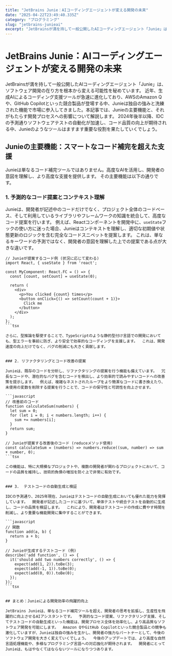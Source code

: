```yaml
---
title: "JetBrains Junie：AIコーディングエージェントが変える開発の未来"
date: "2025-04-22T23:49:40.335Z"
category: "プログラミング"
slug: "jetbrains-junieai"
excerpt: "JetBrainsが満を持して一般公開したAIコーディングエージェント「Junie」は、ソフトウェア開発の在り方を根本から変える可能性を秘めています。  近年、生成AIによるコーディング支援ツールが急速に進化しており、AWSのAmazon Qや、GitHub Copilotといった競合製品が登場する..."
---
```


# JetBrains Junie：AIコーディングエージェントが変える開発の未来

JetBrainsが満を持して一般公開したAIコーディングエージェント「Junie」は、ソフトウェア開発の在り方を根本から変える可能性を秘めています。  近年、生成AIによるコーディング支援ツールが急速に進化しており、AWSのAmazon Qや、GitHub Copilotといった競合製品が登場する中、Junieは独自の強みと洗練された機能で市場に参入してきました。本記事では、Junieの主要機能と、それがもたらす開発プロセスへの影響について解説します。  2024年後半以降、IDCの予測通りソフトウェアテストの自動化が加速し、コード品質の向上が期待される中、Junieのようなツールはますます重要な役割を果たしていくでしょう。


## Junieの主要機能：スマートなコード補完を超えた支援

Junieは単なるコード補完ツールではありません。高度なAIを活用し、開発者の意図を理解し、より高度な支援を提供します。  その主要機能は以下の通りです。

### 1. 予測的なコード提案とコンテキスト理解

Junieは、開発者が記述中のコードだけでなく、プロジェクト全体のコードベース、そして利用しているライブラリやフレームワークの知識を統合して、高度なコード提案を行います。  例えば、Reactコンポーネントを開発中に、`useState`フックの使い方に迷った場合、Junieはコンテキストを理解し、適切な初期値や状態更新のロジックを含む完全なコードスニペットを提案します。  これは、単なるキーワードの予測ではなく、開発者の意図を理解した上での提案である点が大きな違いです。

```tsx
// Junieが提案するコード例 (状況に応じて変わる)
import React, { useState } from 'react';

const MyComponent: React.FC = () => {
  const [count, setCount] = useState(0);

  return (
    <div>
      <p>You clicked {count} times</p>
      <button onClick={() => setCount(count + 1)}>
        Click me
      </button>
    </div>
  );
};
```tsx

さらに、型推論を駆使することで、TypeScriptのような静的型付け言語での開発においても、型エラーを事前に防ぎ、より安全で効率的なコーディングを支援します。  これは、開発速度の向上だけでなく、バグの削減にも大きく貢献します。


### 2. リファクタリングとコード改善の提案

Junieは、既存のコードを分析し、リファクタリングの提案を行う機能も備えています。  冗長なコードや、潜在的なバグを含むコードを検出し、より効率的で読みやすいコードへの改善策を提示します。  例えば、複雑なネストされたループをより簡潔なコードに書き換えたり、未使用の変数を削除する提案を行うことで、コードの保守性と可読性を向上させます。

```javascript
// 改善前のコード
function calculateSum(numbers) {
  let sum = 0;
  for (let i = 0; i < numbers.length; i++) {
    sum += numbers[i];
  }
  return sum;
}

// Junieが提案する改善後のコード (reduceメソッド使用)
const calculateSum = (numbers) => numbers.reduce((sum, number) => sum + number, 0);
```tsx

この機能は、特に大規模なプロジェクトや、複数の開発者が関わるプロジェクトにおいて、コードの品質を維持し、技術的負債の増加を防ぐ上で非常に有効です。


### 3.  テストコードの自動生成と検証

IDCの予測通り、2025年現在、Junieはテストコードの自動生成においても優れた能力を発揮しています。  開発者が記述したコードに基づいて、単体テストや統合テストを自動的に生成し、コードの品質を検証します。  これにより、開発者はテストコードの作成に費やす時間を削減し、より重要な機能開発に集中することができます。

```javascript
// 関数
function add(a, b) {
  return a + b;
}

// Junieが生成するテストコード (例)
describe('add function', () => {
  it('should add two numbers correctly', () => {
    expect(add(1, 2)).toBe(3);
    expect(add(-1, 1)).toBe(0);
    expect(add(0, 0)).toBe(0);
  });
});
```tsx


## まとめ：Junieによる開発効率の飛躍的向上

JetBrains Junieは、単なるコード補完ツールを超え、開発者の思考を拡張し、生産性を飛躍的に向上させるAIアシスタントです。  予測的なコード提案、リファクタリング支援、そしてテストコードの自動生成といった機能は、開発プロセス全体を効率化し、より高品質なソフトウェア開発を可能にします。  Amazon QやGitHub Copilotといった競合製品との競争も激化していますが、Junieは独自の強みを生かし、開発者の強力なパートナーとして、今後のソフトウェア開発を大きく変えていくでしょう。  今後のアップデートでは、より高度な自然言語処理機能や、多様なプログラミング言語への対応強化が期待されます。  開発者にとってJunieは、もはやなくてはならないツールになりつつあります。
